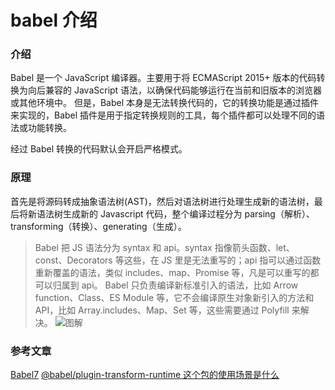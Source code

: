 # babel 介绍

### 介绍

Babel 是一个 JavaScript 编译器。主要用于将 ECMAScript 2015+ 版本的代码转换为向后兼容的 JavaScript 语法，以确保代码能够运行在当前和旧版本的浏览器或其他环境中。
但是，Babel 本身是无法转换代码的，它的转换功能是通过插件来实现的，Babel 插件是用于指定转换规则的工具，每个插件都可以处理不同的语法或功能转换。

经过 Babel 转换的代码默认会开启严格模式。

### 原理

首先是将源码转成抽象语法树(AST)，然后对语法树进行处理生成新的语法树，最后将新语法树生成新的 Javascript 代码，整个编译过程分为 parsing（解析）、transforming（转换）、generating（生成）。

> Babel 把 JS 语法分为 syntax 和 api。syntax 指像箭头函数、let、const、Decorators 等这些，在 JS 里是无法重写的；api 指可以通过函数重新覆盖的语法，类似 includes、map、Promise 等，凡是可以重写的都可以归属到 api。
> Babel 只负责编译新标准引入的语法，比如 Arrow function、Class、ES Module 等，它不会编译原生对象新引入的方法和 API，比如 Array.includes、Map、Set 等，这些需要通过 Polyfill 来解决。
> ![图解](https://img-blog.csdnimg.cn/20210322145844429.png?x-oss-process=image/watermark,type_ZmFuZ3poZW5naGVpdGk,shadow_10,text_aHR0cHM6Ly9ibG9nLmNzZG4ubmV0L3dzbG5fMTIzNDU2,size_16,color_FFFFFF,t_70)

### 参考文章

[Babel7](https://blog.csdn.net/wsln_123456/article/details/115065749)
[@babel/plugin-transform-runtime 这个包的使用场景是什么](https://www.cnblogs.com/longmo666/p/18116073)
